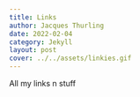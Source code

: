 ```yaml
---
title: Links
author: Jacques Thurling
date: 2022-02-04
category: Jekyll
layout: post
cover: ../../assets/linkies.gif
---
```


All my links n stuff
